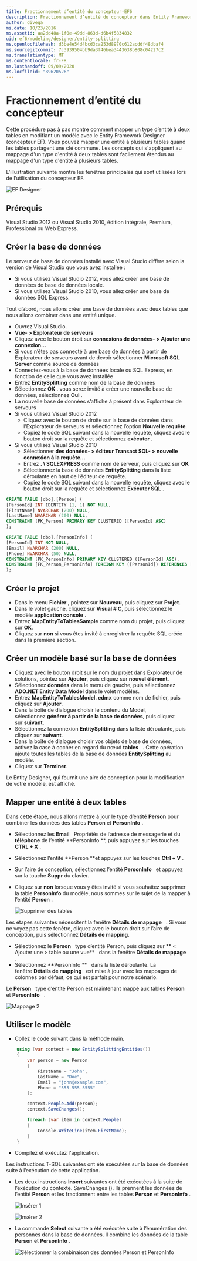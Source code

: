 ```yaml
---
title: Fractionnement d’entité du concepteur-EF6
description: Fractionnement d’entité du concepteur dans Entity Framework 6
author: divega
ms.date: 10/23/2016
ms.assetid: aa2dd48a-1f0e-49dd-863d-d6b4f5834832
uid: ef6/modeling/designer/entity-splitting
ms.openlocfilehash: d3be4e54d4bcd3ca253d8970c612acddf48dbaf4
ms.sourcegitcommit: 7c3939504bb9da3f46bea3443638b808c04227c2
ms.translationtype: MT
ms.contentlocale: fr-FR
ms.lasthandoff: 09/09/2020
ms.locfileid: "89620526"
---
```

# <a name="designer-entity-splitting"></a>Fractionnement d’entité du concepteur
Cette procédure pas à pas montre comment mapper un type d’entité à deux tables en modifiant un modèle avec le Entity Framework Designer (concepteur EF). Vous pouvez mapper une entité à plusieurs tables quand les tables partagent une clé commune. Les concepts qui s'appliquent au mappage d'un type d'entité à deux tables sont facilement étendus au mappage d'un type d'entité à plusieurs tables.

L’illustration suivante montre les fenêtres principales qui sont utilisées lors de l’utilisation du concepteur EF.

![EF Designer](~/ef6/media/efdesigner.png)

## <a name="prerequisites"></a>Prérequis

Visual Studio 2012 ou Visual Studio 2010, édition intégrale, Premium, Professional ou Web Express.

## <a name="create-the-database"></a>Créer la base de données

Le serveur de base de données installé avec Visual Studio diffère selon la version de Visual Studio que vous avez installée :

-   Si vous utilisez Visual Studio 2012, vous allez créer une base de données de base de données locale.
-   Si vous utilisez Visual Studio 2010, vous allez créer une base de données SQL Express.

Tout d’abord, nous allons créer une base de données avec deux tables que nous allons combiner dans une entité unique.

-   Ouvrez Visual Studio.
-   **Vue- &gt; Explorateur de serveurs**
-   Cliquez avec le bouton droit sur **connexions de données- &gt; Ajouter une connexion...**
-   Si vous n’êtes pas connecté à une base de données à partir de Explorateur de serveurs avant de devoir sélectionner **Microsoft SQL Server** comme source de données
-   Connectez-vous à la base de données locale ou SQL Express, en fonction de celle que vous avez installée
-   Entrez **EntitySplitting** comme nom de la base de données
-   Sélectionnez **OK** . vous serez invité à créer une nouvelle base de données, sélectionnez **Oui** .
-   La nouvelle base de données s’affiche à présent dans Explorateur de serveurs
-   Si vous utilisez Visual Studio 2012
    -   Cliquez avec le bouton de droite sur la base de données dans l’Explorateur de serveurs et sélectionnez l’option **Nouvelle requête**.
    -   Copiez le code SQL suivant dans la nouvelle requête, cliquez avec le bouton droit sur la requête et sélectionnez **exécuter** .
-   Si vous utilisez Visual Studio 2010
    -   Sélectionner **des données- &gt; éditeur Transact SQL- &gt; nouvelle connexion à la requête...**
    -   Entrez **. \\ SQLEXPRESS** comme nom de serveur, puis cliquez sur **OK**
    -   Sélectionnez la base de données **EntitySplitting** dans la liste déroulante en haut de l’éditeur de requête.
    -   Copiez le code SQL suivant dans la nouvelle requête, cliquez avec le bouton droit sur la requête et sélectionnez **Exécuter SQL** .

``` SQL
CREATE TABLE [dbo].[Person] (
[PersonId] INT IDENTITY (1, 1) NOT NULL,
[FirstName] NVARCHAR (200) NULL,
[LastName] NVARCHAR (200) NULL,
CONSTRAINT [PK_Person] PRIMARY KEY CLUSTERED ([PersonId] ASC)
);

CREATE TABLE [dbo].[PersonInfo] (
[PersonId] INT NOT NULL,
[Email] NVARCHAR (200) NULL,
[Phone] NVARCHAR (50) NULL,
CONSTRAINT [PK_PersonInfo] PRIMARY KEY CLUSTERED ([PersonId] ASC),
CONSTRAINT [FK_Person_PersonInfo] FOREIGN KEY ([PersonId]) REFERENCES [dbo].[Person] ([PersonId]) ON DELETE CASCADE
);
```

## <a name="create-the-project"></a>Créer le projet

-   Dans le menu **Fichier** , pointez sur **Nouveau**, puis cliquez sur **Projet**.
-   Dans le volet gauche, cliquez sur **Visual \# C**, puis sélectionnez le modèle **application console** .
-   Entrez **MapEntityToTablesSample** comme nom du projet, puis cliquez sur **OK**.
-   Cliquez sur **non** si vous êtes invité à enregistrer la requête SQL créée dans la première section.

## <a name="create-a-model-based-on-the-database"></a>Créer un modèle basé sur la base de données

-   Cliquez avec le bouton droit sur le nom du projet dans Explorateur de solutions, pointez sur **Ajouter**, puis cliquez sur **nouvel élément**.
-   Sélectionnez **données** dans le menu de gauche, puis sélectionnez **ADO.NET Entity Data Model** dans le volet modèles.
-   Entrez **MapEntityToTablesModel. edmx** comme nom de fichier, puis cliquez sur **Ajouter**.
-   Dans la boîte de dialogue choisir le contenu du Model, sélectionnez **générer à partir de la base de données**, puis cliquez sur **suivant.**
-   Sélectionnez la connexion **EntitySplitting** dans la liste déroulante, puis cliquez sur **suivant**.
-   Dans la boîte de dialogue choisir vos objets de base de données, activez la case à cocher en regard du nœud **tables**   .
    Cette opération ajoute toutes les tables de la base de données **EntitySplitting** au modèle.
-   Cliquez sur **Terminer**.

Le Entity Designer, qui fournit une aire de conception pour la modification de votre modèle, est affiché.

## <a name="map-an-entity-to-two-tables"></a>Mapper une entité à deux tables

Dans cette étape, nous allons mettre à jour le type d’entité **Person** pour combiner les données des tables **Person** et **PersonInfo** .

-   Sélectionnez les **Email**   Propriétés de l’adresse de messagerie et du **téléphone** de l’entité **PersonInfo **, puis appuyez sur les touches **CTRL + X** .
-   Sélectionnez l’entité **Person **et appuyez sur les touches **Ctrl + V** .
-   Sur l’aire de conception, sélectionnez l’entité **PersonInfo**   et appuyez sur la touche **Suppr** du clavier.
-   Cliquez sur **non** lorsque vous y êtes invité si vous souhaitez supprimer la table **PersonInfo** du modèle, nous sommes sur le sujet de la mapper à l’entité **Person** .

    ![Supprimer des tables](~/ef6/media/deletetables.png)

Les étapes suivantes nécessitent la fenêtre **Détails de mappage**   . Si vous ne voyez pas cette fenêtre, cliquez avec le bouton droit sur l’aire de conception, puis sélectionnez **Détails de mapping**.

-   Sélectionnez le **Person**   type d’entité Person, puis cliquez sur ** &lt; Ajouter une &gt; table ou une vue**   dans la fenêtre **Détails de mappage**   .
-   Sélectionnez **PersonInfo **   dans la liste déroulante.
    La fenêtre **Détails de mapping**   est mise à jour avec les mappages de colonnes par défaut, ce qui est parfait pour notre scénario.

Le **Person**   type d’entité Person est maintenant mappé aux tables **Person**   et **PersonInfo**   .

![Mappage 2](~/ef6/media/mapping2.png)

## <a name="use-the-model"></a>Utiliser le modèle

-   Collez le code suivant dans la méthode main.

``` csharp
    using (var context = new EntitySplittingEntities())
    {
        var person = new Person
        {
            FirstName = "John",
            LastName = "Doe",
            Email = "john@example.com",
            Phone = "555-555-5555"
        };

        context.People.Add(person);
        context.SaveChanges();

        foreach (var item in context.People)
        {
            Console.WriteLine(item.FirstName);
        }
    }
```

-   Compilez et exécutez l'application.

Les instructions T-SQL suivantes ont été exécutées sur la base de données suite à l’exécution de cette application. 

-   Les deux instructions **Insert** suivantes ont été exécutées à la suite de l’exécution du contexte. SaveChanges (). Ils prennent les données de l’entité **Person** et les fractionnent entre les tables **Person** et **PersonInfo** .

    ![Insérer 1](~/ef6/media/insert1.png)

    ![Insérer 2](~/ef6/media/insert2.png)
-   La commande **Select** suivante a été exécutée suite à l’énumération des personnes dans la base de données. Il combine les données de la table **Person** et **PersonInfo** .

    ![Sélectionner la combinaison des données Person et PersonInfo](~/ef6/media/select.png)
